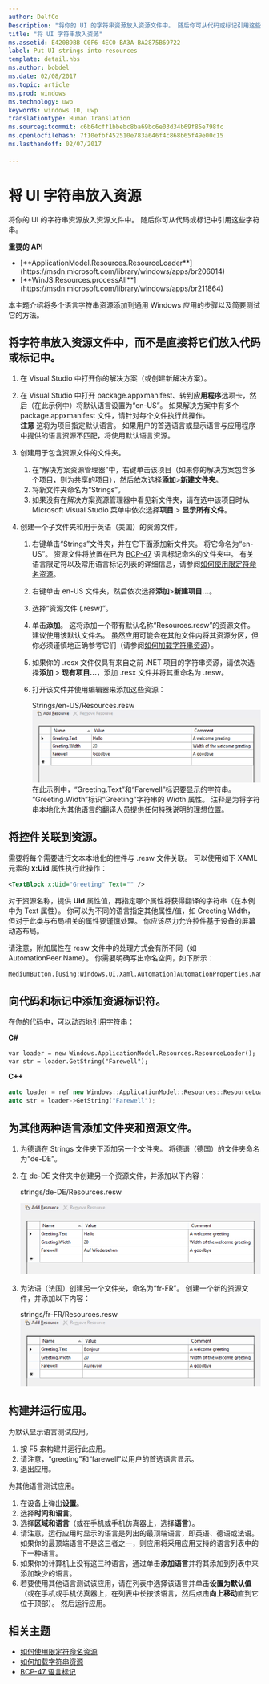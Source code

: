 ```yaml
---
author: DelfCo
Description: "将你的 UI 的字符串资源放入资源文件中。 随后你可从代码或标记引用这些字符串。"
title: "将 UI 字符串放入资源"
ms.assetid: E420B9BB-C0F6-4EC0-BA3A-BA2875B69722
label: Put UI strings into resources
template: detail.hbs
ms.author: bobdel
ms.date: 02/08/2017
ms.topic: article
ms.prod: windows
ms.technology: uwp
keywords: windows 10, uwp
translationtype: Human Translation
ms.sourcegitcommit: c6b64cff1bbebc8ba69bc6e03d34b69f85e798fc
ms.openlocfilehash: 7f10efbf452510e783a646f4c868b65f49e00c15
ms.lasthandoff: 02/07/2017

---
```


# <a name="put-ui-strings-into-resources"></a>将 UI 字符串放入资源
<link rel="stylesheet" href="https://az835927.vo.msecnd.net/sites/uwp/Resources/css/custom.css">

将你的 UI 的字符串资源放入资源文件中。 随后你可从代码或标记中引用这些字符串。

<div class="important-apis" >
<b>重要的 API</b><br/>
<ul>
<li>[**ApplicationModel.Resources.ResourceLoader**](https://msdn.microsoft.com/library/windows/apps/br206014)</li>
<li>[**WinJS.Resources.processAll**](https://msdn.microsoft.com/library/windows/apps/br211864)</li>
</ul>
</div>


本主题介绍将多个语言字符串资源添加到通用 Windows 应用的步骤以及简要测试它的方法。

## <a name="put-strings-into-resource-files-instead-of-putting-them-directly-in-code-or-markup"></a>将字符串放入资源文件中，而不是直接将它们放入代码或标记中。


1.  在 Visual Studio 中打开你的解决方案（或创建新解决方案）。

2.  在 Visual Studio 中打开 package.appxmanifest、转到**应用程序**选项卡，然后（在此示例中）将默认语言设置为“en-US”。 如果解决方案中有多个 package.appxmanifest 文件，请针对每个文件执行此操作。
    <br>**注意** 这将为项目指定默认语言。 如果用户的首选语言或显示语言与应用程序中提供的语言资源不匹配，将使用默认语言资源。
3.  创建用于包含资源文件的文件夹。
    1.  在“解决方案资源管理器”中，右键单击该项目（如果你的解决方案包含多个项目，则为共享的项目），然后依次选择**添加**&gt;**新建文件夹**。
    2.  将新文件夹命名为“Strings”。
    3.  如果没有在解决方案资源管理器中看见新文件夹，请在选中该项目时从 Microsoft Visual Studio 菜单中依次选择**项目** &gt; **显示所有文件**。

4.  创建一个子文件夹和用于英语（美国）的资源文件。
    1.  右键单击“Strings”文件夹，并在它下面添加新文件夹。 将它命名为“en-US”。 资源文件将放置在已为 [BCP-47](http://go.microsoft.com/fwlink/p/?linkid=227302) 语言标记命名的文件夹中。 有关语言限定符以及常用语言标记列表的详细信息，请参阅[如何使用限定符命名资源](https://msdn.microsoft.com/library/windows/apps/xaml/hh965324)。
    2.  右键单击 en-US 文件夹，然后依次选择**添加**&gt;**新建项目…**。
    3.  选择“资源文件 (.resw)”。

    4.  单击**添加**。 这将添加一个带有默认名称“Resources.resw”的资源文件。 建议使用该默认文件名。 虽然应用可能会在其他文件内将其资源分区，但你必须谨慎地正确参考它们（请参阅[如何加载字符串资源](https://msdn.microsoft.com/library/windows/apps/xaml/hh965323)）。
    5.  如果你的 .resx 文件仅具有来自之前 .NET 项目的字符串资源，请依次选择**添加** &gt; **现有项目…**，添加 .resx 文件并将其重命名为 .resw。
    6.  打开该文件并使用编辑器来添加这些资源：


        Strings/en-US/Resources.resw ![add resource, english](images/addresource-en-us.png) 在此示例中，“Greeting.Text”和“Farewell”标识要显示的字符串。 “Greeting.Width”标识“Greeting”字符串的 Width 属性。 注释是为将字符串本地化为其他语言的翻译人员提供任何特殊说明的理想位置。

## <a name="associate-controls-to-resources"></a>将控件关联到资源。

需要将每个需要进行文本本地化的控件与 .resw 文件关联。 可以使用如下 XAML 元素的 **x:Uid** 属性执行此操作：

```XML
<TextBlock x:Uid="Greeting" Text="" />
```

对于资源名称，提供 **Uid** 属性值，再指定哪个属性将获得翻译的字符串（在本例中为 Text 属性）。 你可以为不同的语言指定其他属性/值，如 Greeting.Width，但对于此类与布局相关的属性要谨慎处理。 你应该尽力允许控件基于设备的屏幕动态布局。

请注意，附加属性在 resw 文件中的处理方式会有所不同（如 AutomationPeer.Name）。 你需要明确写出命名空间，如下所示：

```XML
MediumButton.[using:Windows.UI.Xaml.Automation]AutomationProperties.Name</code></pre></td>
```

## <a name="add-string-resource-identifiers-to-code-and-markup"></a>向代码和标记中添加资源标识符。

在你的代码中，可以动态地引用字符串：

**C#**
```CSharp
var loader = new Windows.ApplicationModel.Resources.ResourceLoader();
var str = loader.GetString("Farewell");
```

**C++**
```cpp
auto loader = ref new Windows::ApplicationModel::Resources::ResourceLoader();
auto str = loader->GetString("Farewell");
```


## <a name="add-folders-and-resource-files-for-two-additional-languages"></a>为其他两种语言添加文件夹和资源文件。


1.  为德语在 Strings 文件夹下添加另一个文件夹。 将德语（德国）的文件夹命名为“de-DE”。
2.  在 de-DE 文件夹中创建另一个资源文件，并添加以下内容：

    strings/de-DE/Resources.resw

    ![添加资源，德语](images/addresource-de-de.png)


3.  为法语（法国）创建另一个文件夹，命名为“fr-FR”。 创建一个新的资源文件，并添加以下内容：

    strings/fr-FR/Resources.resw ![add resource, french](images/addresource-fr-fr.png)

## <a name="build-and-run-the-app"></a>构建并运行应用。


为默认显示语言测试应用。

1.  按 F5 来构建并运行此应用。
2.  请注意，“greeting”和“farewell”以用户的首选语言显示。
3.  退出应用。

为其他语言测试应用。

1.  在设备上弹出**设置**。
2.  选择**时间和语言**。
3.  选择**区域和语言**（或在手机或手机仿真器上，选择**语言**）。
4.  请注意，运行应用时显示的语言是列出的最顶端语言，即英语、德语或法语。 如果你的最顶端语言不是这三者之一，则应用将采用应用支持的语言列表中的下一种语言。
5.  如果你的计算机上没有这三种语言，通过单击**添加语言**并将其添加到列表中来添加缺少的语言。
6.  若要使用其他语言测试该应用，请在列表中选择该语言并单击**设置为默认值**（或在手机或手机仿真器上，在列表中长按该语言，然后点击**向上移动**直到它位于顶部）。 然后运行应用。

## <a name="related-topics"></a>相关主题


* [如何使用限定符命名资源](https://msdn.microsoft.com/library/windows/apps/xaml/hh965324)
* [如何加载字符串资源](https://msdn.microsoft.com/library/windows/apps/xaml/hh965323)
* [BCP-47 语言标记](http://go.microsoft.com/fwlink/p/?linkid=227302)
 

 




